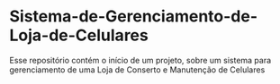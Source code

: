 # Sistema-de-Gerenciamento-de-Loja-de-Celulares
Esse repositório contém o início de um projeto, sobre um sistema para gerenciamento de uma Loja de Conserto e Manutenção de Celulares
